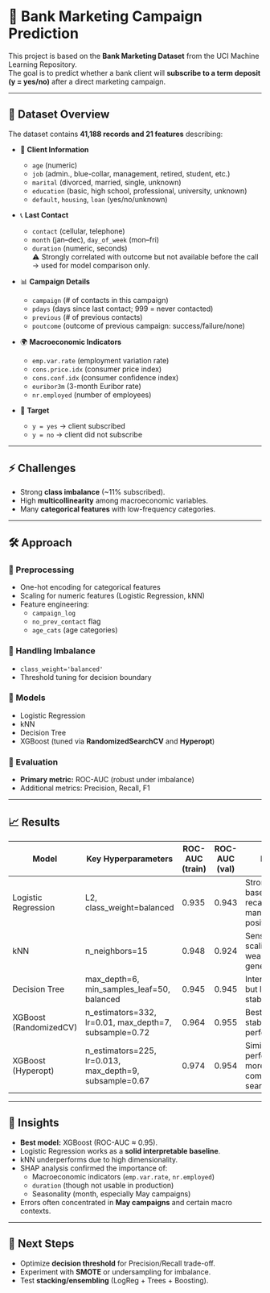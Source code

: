 # 🏦 Bank Marketing Campaign Prediction  

This project is based on the **Bank Marketing Dataset** from the UCI Machine Learning Repository.  
The goal is to predict whether a bank client will **subscribe to a term deposit (y = yes/no)** after a direct marketing campaign.  

---

## 📂 Dataset Overview  

The dataset contains **41,188 records and 21 features** describing:  

- 👤 **Client Information**  
  - `age` (numeric)  
  - `job` (admin., blue-collar, management, retired, student, etc.)  
  - `marital` (divorced, married, single, unknown)  
  - `education` (basic, high school, professional, university, unknown)  
  - `default`, `housing`, `loan` (yes/no/unknown)  

- 📞 **Last Contact**  
  - `contact` (cellular, telephone)  
  - `month` (jan–dec), `day_of_week` (mon–fri)  
  - `duration` (numeric, seconds)  
    ⚠️ Strongly correlated with outcome but not available before the call → used for model comparison only.  

- 📊 **Campaign Details**  
  - `campaign` (# of contacts in this campaign)  
  - `pdays` (days since last contact; 999 = never contacted)  
  - `previous` (# of previous contacts)  
  - `poutcome` (outcome of previous campaign: success/failure/none)  

- 🌍 **Macroeconomic Indicators**  
  - `emp.var.rate` (employment variation rate)  
  - `cons.price.idx` (consumer price index)  
  - `cons.conf.idx` (consumer confidence index)  
  - `euribor3m` (3-month Euribor rate)  
  - `nr.employed` (number of employees)  

- 🎯 **Target**  
  - `y = yes` → client subscribed  
  - `y = no` → client did not subscribe  

---

## ⚡ Challenges  

- Strong **class imbalance** (~11% subscribed).  
- High **multicollinearity** among macroeconomic variables.  
- Many **categorical features** with low-frequency categories.  

---

## 🛠️ Approach  

### 🔹 Preprocessing  
- One-hot encoding for categorical features  
- Scaling for numeric features (Logistic Regression, kNN)  
- Feature engineering:  
  - `campaign_log`  
  - `no_prev_contact` flag  
  - `age_cats` (age categories)  

### 🔹 Handling Imbalance  
- `class_weight='balanced'`  
- Threshold tuning for decision boundary  

### 🔹 Models  
- Logistic Regression  
- kNN  
- Decision Tree  
- XGBoost (tuned via **RandomizedSearchCV** and **Hyperopt**)  

### 🔹 Evaluation  
- **Primary metric:** ROC-AUC (robust under imbalance)  
- Additional metrics: Precision, Recall, F1  

---

## 📈 Results  

| Model                  | Key Hyperparameters                               | ROC-AUC (train) | ROC-AUC (val) | Notes                                                                 |
|-------------------------|---------------------------------------------------|-----------------|---------------|----------------------------------------------------------------------|
| Logistic Regression     | L2, class_weight=balanced                         | 0.935           | 0.943         | Strong baseline, high recall, but many false positives                |
| kNN                    | n_neighbors=15                                    | 0.948           | 0.924         | Sensitive to scaling & k, weaker generalization                       |
| Decision Tree          | max_depth=6, min_samples_leaf=50, balanced         | 0.945           | 0.945         | Interpretable, but less stable                                        |
| XGBoost (RandomizedCV) | n_estimators=332, lr=0.01, max_depth=7, subsample=0.72 | 0.964           | 0.955         | Best model, stable performance                                        |
| XGBoost (Hyperopt)     | n_estimators=225, lr=0.013, max_depth=9, subsample=0.67 | 0.974           | 0.954         | Similar performance, more complex search                              |  

---

## 🔎 Insights  

- **Best model:** XGBoost (ROC-AUC ≈ 0.95).  
- Logistic Regression works as a **solid interpretable baseline**.  
- kNN underperforms due to high dimensionality.  
- SHAP analysis confirmed the importance of:  
  - Macroeconomic indicators (`emp.var.rate`, `nr.employed`)  
  - `duration` (though not usable in production)  
  - Seasonality (month, especially May campaigns)  
- Errors often concentrated in **May campaigns** and certain macro contexts.  

---

## 🚀 Next Steps  

- Optimize **decision threshold** for Precision/Recall trade-off.  
- Experiment with **SMOTE** or undersampling for imbalance.  
- Test **stacking/ensembling** (LogReg + Trees + Boosting).  
